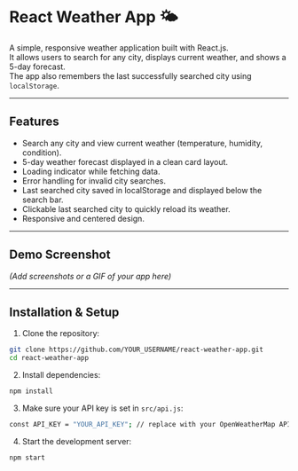 # React Weather App 🌤️

A simple, responsive weather application built with React.js.  
It allows users to search for any city, displays current weather, and shows a 5-day forecast.  
The app also remembers the last successfully searched city using `localStorage`.

---

## **Features**

- Search any city and view current weather (temperature, humidity, condition).
- 5-day weather forecast displayed in a clean card layout.
- Loading indicator while fetching data.
- Error handling for invalid city searches.
- Last searched city saved in localStorage and displayed below the search bar.
- Clickable last searched city to quickly reload its weather.
- Responsive and centered design.

---

## **Demo Screenshot**

_(Add screenshots or a GIF of your app here)_

---

## **Installation & Setup**

1. Clone the repository:

```bash
git clone https://github.com/YOUR_USERNAME/react-weather-app.git
cd react-weather-app
```

2. Install dependencies:

```bash
npm install
```

3. Make sure your API key is set in `src/api.js`:

```bash
const API_KEY = "YOUR_API_KEY"; // replace with your OpenWeatherMap API key
```

4. Start the development server:

```bash
npm start
```
